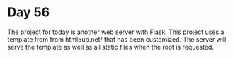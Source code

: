# Day 56
The project for today is another web server with Flask. This project uses a template from from html5up.net/ that has been customized. The server will serve the template as well as all static files when the root is requested. 